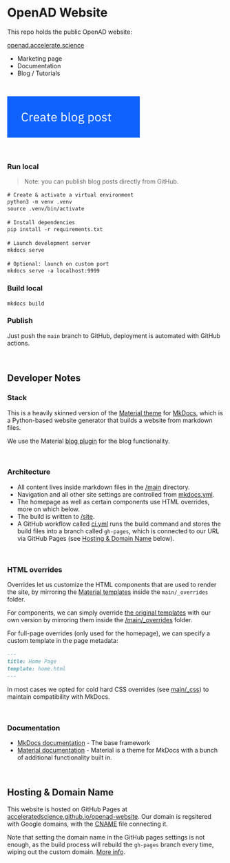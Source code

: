 # OpenAD Website
<!-- Author: moenen.erbuer@ibm.com -->

This repo holds the public OpenAD website:

[openad.accelerate.science](https://openad.accelerate.science)

- Marketing page
- Documentation
- Blog / Tutorials

<br>

[![Create blog post](main/_assets/create-post.svg)](README-blog.md)

<br>

### Run local

> Note: you can publish blog posts directly from GitHub.

```shell
# Create & activate a virtual environment
python3 -m venv .venv
source .venv/bin/activate

# Install dependencies
pip install -r requirements.txt

# Launch development server
mkdocs serve

# Optional: launch on custom port
mkdocs serve -a localhost:9999
```

### Build local

```shell
mkdocs build
```

### Publish

Just push the `main` branch to GitHub, deployment is automated with GitHub actions.

<br>

## Developer Notes

### Stack

This is a heavily skinned version of the [Material theme](https://squidfunk.github.io/mkdocs-material/) for [MkDocs](https://www.mkdocs.org), which is a Python-based website generator that builds a website from markdown files.

We use the Material [blog plugin](https://squidfunk.github.io/mkdocs-material/plugins/blog/) for the blog functionality.

<br>

### Architecture

- All content lives inside markdown files in the [/main](main) directory.
- Navigation and all other site settings are controlled from [mkdocs.yml](mkdocs.yml).
- The homepage as well as certain components use HTML overrides, more on which below.
- The build is written to [/site](site).
- A GitHub workflow called [ci.yml](.github/workflows/ci.yml) runs the build command and stores the build files into a branch called `gh-pages`, which is connected to our URL via GitHub Pages (see [Hosting & Domain Name](#hosting--domain-name) below).

<br>

### HTML overrides

Overrides let us customize the HTML components that are used to render the site, by mirroring the [Material templates](https://github.com/squidfunk/mkdocs-material/tree/master/src/templates) inside the `main/_overrides` folder.

For components, we can simply override [the original templates]((https://github.com/squidfunk/mkdocs-material/tree/master/src/templates)) with our own version by mirroring them inside the [/main/_overrides](main/_overrides) folder.

For full-page overrides (only used for the homepage), we can specify a custom template in the page metadata:

```markdown
---
title: Home Page
template: home.html
---
```

In most cases we opted for cold hard CSS overrides (see [main/_css](main/_css)) to maintain compatibility with MkDocs.

<br>

### Documentation

- [MkDocs documentation](https://www.mkdocs.org) - The base framework
- [Material documentation](https://squidfunk.github.io/mkdocs-material/) - Material is a theme for MkDocs with a bunch of additional functionality built in.

<br>

## Hosting & Domain Name

This website is hosted on GitHub Pages at [acceleratedscience.github.io/openad-website](https://acceleratedscience.github.io/openad-website). Our domain is regsitered with Google domains, with the [CNAME](main/CNAME) file connecting it.

Note that setting the domain name in the GitHub pages settings is not enough, as the build process will rebuild the `gh-pages` branch every time, wiping out the custom domain. [More info](https://github.com/mkdocs/mkdocs/issues/1257).